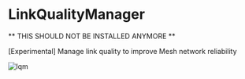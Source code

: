 # LinkQualityManager

** THIS SHOULD NOT BE INSTALLED ANYMORE **

[Experimental] Manage link quality to improve Mesh network reliability

![lqm](https://user-images.githubusercontent.com/751258/165027086-67c152c3-1d33-4e0c-8531-c38a039db664.png)

